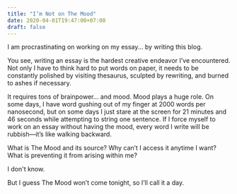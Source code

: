 ```yaml
---
title: "I’m Not on The Mood"
date: 2020-04-01T19:47:00+07:00
draft: false
---
```


I am procrastinating on working on my essay... by writing this blog.

You see, writing an essay is the hardest creative endeavor I’ve encountered. Not only I have to think hard to put words on paper, it needs to be constantly polished by visiting thesaurus, sculpted by rewriting, and burned to ashes if necessary.

It requires tons of brainpower... and mood. Mood plays a huge role. On some days, I have word gushing out of my finger at 2000 words per nanosecond, but on some days I just stare at the screen for 21 minutes and 46 seconds while attempting to string one sentence. If I force myself to work on an essay without having the mood, every word I write will be rubbish—it’s like walking backward.

What is The Mood and its source? Why can’t I access it anytime I want? What is preventing it from arising within me?

I don't know.

But I guess The Mood won’t come tonight, so I’ll call it a day. 
